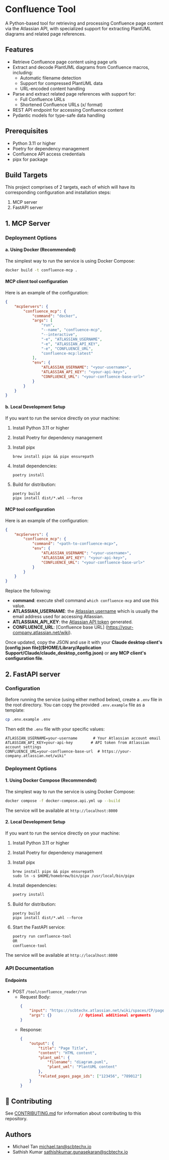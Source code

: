 # Confluence Tool

A Python-based tool for retrieving and processing Confluence page content via the Atlassian API, with specialized support for extracting PlantUML diagrams and related page references.

## Features

- Retrieve Confluence page content using page urls
- Extract and decode PlantUML diagrams from Confluence macros, including:
  - Automatic filename detection
  - Support for compressed PlantUML data
  - URL-encoded content handling
- Parse and extract related page references with support for:
  - Full Confluence URLs
  - Shortened Confluence URLs (x/ format)
- REST API endpoint for accessing Confluence content
- Pydantic models for type-safe data handling

## Prerequisites

- Python 3.11 or higher
- Poetry for dependency management
- Confluence API access credentials
- pipx for package

## Build Targets

This project comprises of 2 targets, each of which will have its corresponding configuration and installation steps:

1. MCP server
2. FastAPI server

## 1. MCP Server

### Deployment Options

#### a. Using Docker (Recommended)

The simplest way to run the service is using Docker Compose:

```bash
docker build -t confluence-mcp .
```

#### MCP client tool configuration

Here is an example of the configuration:

```json
{
    "mcpServers": {
        "confluence_mcp": {
            "command": "docker",
            "args": [
                "run",
                "--name", "confluence-mcp",
                "--interactive",
                "-e", "ATLASSIAN_USERNAME",
                "-e", "ATLASSIAN_API_KEY",
                "-e", "CONFLUENCE_URL",
                "confluence-mcp:latest"
            ],
            "env": {
                "ATLASSIAN_USERNAME": "<your-username>",
                "ATLASSIAN_API_KEY": "<your-api-key>",
                "CONFLUENCE_URL": "<your-confluence-base-url>"
            }
        }
    }
}
```

#### b. Local Development Setup

If you want to run the service directly on your machine:

1. Install Python 3.11 or higher

2. Install Poetry for dependency management

3. Install pipx

   ```
   brew install pipx && pipx ensurepath
   ```

4. Install dependencies:
   ```bash
   poetry install
   ```

5. Build for distribution:

   ```
   poetry build
   pipx install dist/*.whl --force
   ```



#### MCP tool configuration

Here is an example of the configuration:

```json
{
    "mcpServers": {
        "confluence_mcp": {
            "command": "<path-to-confluence-mcp>",
            "env": {
                "ATLASSIAN_USERNAME": "<your-username>",
                "ATLASSIAN_API_KEY": "<your-api-key>",
                "CONFLUENCE_URL": "<your-confluence-base-url>"
            }
        }
    }
}
```

Replace the following:
- **command**: execute shell command `which confluence-mcp` and use this value.
- **ATLASSIAN_USERNAME**: the [Atlassian username](https://id.atlassian.com/manage-profile/profile-and-visibility) which is usually the email address used for accessing Atlassian.
- **ATLASSIAN_API_KEY**: the [Atlassian API token](https://id.atlassian.com/manage-profile/security/api-tokens) generated.
- **CONFLUENCE_URL**: [Confluence base URL] (https://your-company.atlassian.net/wiki).

Once updated, copy the JSON and use it with your **Claude desktop client's [config json file]($HOME/Library/Application Support/Claude/claude_desktop_config.json)** or **any MCP client's configuration file**. 



## 2. FastAPI server

### Configuration

Before running the service (using either method below), create a `.env` file in the root directory. You can copy the provided `.env.example` file as a template:

```bash
cp .env.example .env
```

Then edit the `.env` file with your specific values:

```env
ATLASSIAN_USERNAME=your-username       # Your Atlassian account email
ATLASSIAN_API_KEY=your-api-key        # API token from Atlassian account settings
CONFLUENCE_URL=your-confluence-base-url  # https://your-company.atlassian.net/wiki"
```

### Deployment Options

#### 1. Using Docker Compose (Recommended)

The simplest way to run the service is using Docker Compose:

```bash
docker compose -f docker-compose.api.yml up --build
```

The service will be available at `http://localhost:8000`

#### 2. Local Development Setup

If you want to run the service directly on your machine:

1. Install Python 3.11 or higher

2. Install Poetry for dependency management

3. Install pipx

   ```
   brew install pipx && pipx ensurepath
   sudo ln -s $HOME/homebrew/bin/pipx /usr/local/bin/pipx
   ```

4. Install dependencies:
   ```bash
   poetry install
   ```

5. Build for distribution:

   ```
   poetry build
   pipx install dist/*.whl --force
   ```

6. Start the FastAPI service:

   ```bash
   poetry run confluence-tool
   OR
   confluence-tool
   ```

The service will be available at `http://localhost:8000`



###  API Documentation

#### Endpoints

- POST `/tool/confluence_reader/run`
  - Request Body: 
    ```json
    {
        "input": "https://scbtechx.atlassian.net/wiki/spaces/CP/pages/11136044830/Payment+Domain+Deployment",  // Confluence page URL
        "args": {}            // Optional additional arguments
    }
    ```
  - Response:
    ```json
    {
        "output": {
            "title": "Page Title",
            "content": "HTML content",
            "plant_uml": {
                "filename": "diagram.puml",
                "plant_uml": "PlantUML content"
            },
            "related_pages_page_ids": ["123456", "789012"]
        }
    }
    ```



## 🤝 Contributing

See [CONTRIBUTING.md](CONTRIBUTING.md) for information about contributing to this repository.

## Authors

- Michael Tan <michael.tan@scbtechx.io>
- Sathish Kumar <sathishkumar.gunasekaran@scbtechx.io>